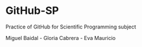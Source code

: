 # GitHub-SP
Practice of GitHub for Scientific Programming subject

Miguel Baidal - 
Gloria Cabrera - 
Eva Mauricio
